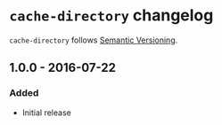 # `cache-directory` changelog

`cache-directory` follows [Semantic Versioning][1].

## 1.0.0 - 2016-07-22

### Added

* Initial release

 [1]: http://semver.org/
